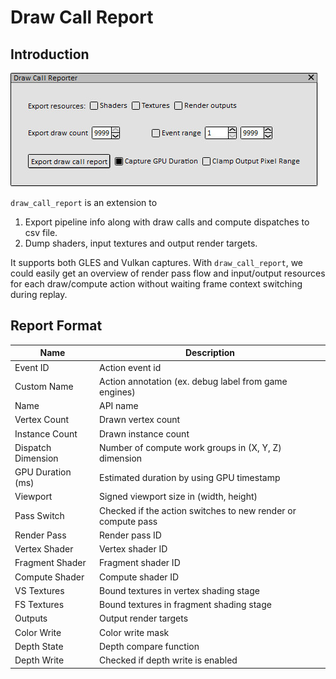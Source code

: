 # Draw Call Report

## Introduction

![UI dialog](doc/ui_dialog.jpg)

`draw_call_report` is an extension to
1. Export pipeline info along with draw calls and compute dispatches to csv file.
2. Dump shaders, input textures and output render targets.

It supports both GLES and Vulkan captures. With `draw_call_report`, we could easily get an overview of render pass flow and input/output resources for each draw/compute action without waiting frame context switching during replay.

## Report Format

|Name|Description|
|-|-|
|Event ID|Action event id|
|Custom Name|Action annotation (ex. debug label from game engines)|
|Name|API name|
|Vertex Count|Drawn vertex count|
|Instance Count|Drawn instance count|
|Dispatch Dimension|Number of compute work groups in (X, Y, Z) dimension|
|GPU Duration (ms)|Estimated duration by using GPU timestamp|
|Viewport|Signed viewport size in (width, height)|
|Pass Switch|Checked if the action switches to new render or compute pass|
|Render Pass|Render pass ID|
|Vertex Shader|Vertex shader ID|
|Fragment Shader|Fragment shader ID|
|Compute Shader|Compute shader ID|
|VS Textures|Bound textures in vertex shading stage|
|FS Textures|Bound textures in fragment shading stage|
|Outputs|Output render targets|
|Color Write|Color write mask|
|Depth State|Depth compare function|
|Depth Write|Checked if depth write is enabled|